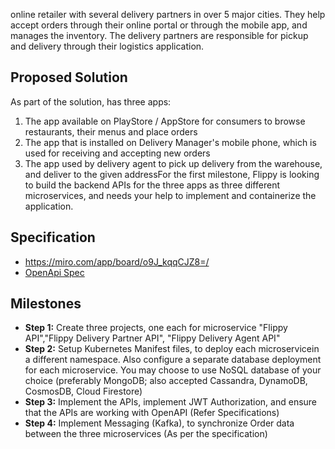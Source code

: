 online retailer with several delivery partners in over 5 major cities. They help accept orders through their online portal or through the mobile app, and manages the inventory. The delivery partners are responsible for pickup and delivery through their logistics application.

## Proposed Solution
As part of the solution, has  three apps:
1. The app available on PlayStore / AppStore for consumers to browse restaurants, their menus and place orders
2. The app that is installed on Delivery Manager's mobile phone, which is used for receiving and accepting new orders
3.  The app used by delivery agent to pick up delivery from the warehouse, and deliver to the given addressFor the first milestone, Flippy is looking to build the backend APIs for the three apps as three different microservices, and needs your help to implement and containerize the application.

## Specification
- https://miro.com/app/board/o9J_kqqCJZ8=/
- [OpenApi Spec](./openapi.yaml)

## Milestones
- **Step 1:** Create three projects, one each for microservice "Flippy API","Flippy Delivery Partner API", "Flippy Delivery Agent API"
- **Step 2:** Setup Kubernetes Manifest files, to deploy each microservicein a different namespace. Also configure a separate database deployment for each microservice. You may choose to use NoSQL database of your choice (preferably MongoDB; also accepted Cassandra, DynamoDB, CosmosDB, Cloud Firestore)
- **Step 3:** Implement the APIs, implement JWT Authorization, and ensure that the APIs are working with OpenAPI (Refer Specifications)
- **Step 4:** Implement Messaging (Kafka), to synchronize Order data between the three microservices (As per the specification)
